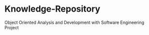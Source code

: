 # Knowledge-Repository
Object Oriented Analysis and Development with Software Engineering Project  
